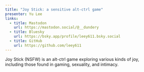 ```yaml
---
title: "Joy Stick: a sensitive alt-ctrl game"
presenter: Yu Lee
links:
  - title: Mastodon
    url: https://mastodon.social/@__dundery
  - title: Bluesky
    url: https://bsky.app/profile/leey611.bsky.social 
  - title: GitHub
    url: https://github.com/leey611
---
```


Joy Stick (NSFW) is an alt-ctrl game exploring various kinds of joy, including those found in gaming, sexuality, and intimacy.
